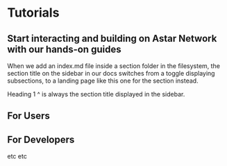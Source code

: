 # Tutorials

## Start interacting and building on Astar Network with our hands-on guides

When we add an index.md file inside a section folder in the filesystem, the section title on the sidebar in our docs switches from a toggle displaying subsections, to a landing page like this one for the section instead. 

Heading 1 ^ is always the section title displayed in the sidebar. 


## For Users


## For Developers

etc etc